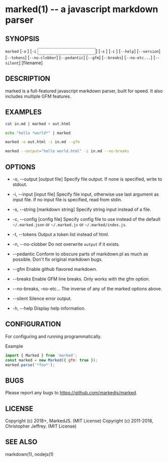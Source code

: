 # marked(1) -- a javascript markdown parser

## SYNOPSIS

`marked` [`-o` <output file>] [`-i` <input file>] [`-s` <markdown string>] [`-c` <config file>] [`--help`] [`--version`] [`--tokens`] [`--no-clobber`] [`--pedantic`] [`--gfm`] [`--breaks`] [`--no-etc...`] [`--silent`] [filename]

## DESCRIPTION

marked is a full-featured javascript markdown parser, built for speed.
It also includes multiple GFM features.

## EXAMPLES

```sh
cat in.md | marked > out.html
```

```sh
echo "hello *world*" | marked
```

```sh
marked -o out.html -i in.md --gfm
```

```sh
marked --output="hello world.html" -i in.md --no-breaks
```

## OPTIONS

* -o, --output [output file]
Specify file output. If none is specified, write to stdout.

* -i, --input [input file]
Specify file input, otherwise use last argument as input file.
If no input file is specified, read from stdin.

* -s, --string [markdown string]
Specify string input instead of a file.

* -c, --config [config file]
Specify config file to use instead of the default `~/.marked.json` or `~/.marked.js` or `~/.marked/index.js`.

* -t, --tokens
Output a token list instead of html.

* -n, --no-clobber
Do not overwrite `output` if it exists.

* --pedantic
Conform to obscure parts of markdown.pl as much as possible.
Don't fix original markdown bugs.

* --gfm
Enable github flavored markdown.

* --breaks
Enable GFM line breaks. Only works with the gfm option.

* --no-breaks, -no-etc...
The inverse of any of the marked options above.

* --silent
Silence error output.

* -h, --help
Display help information.

## CONFIGURATION

For configuring and running programmatically.

Example

```js
import { Marked } from 'marked';
const marked = new Marked({ gfm: true });
marked.parse('*foo*');
```

## BUGS

Please report any bugs to <https://github.com/markedjs/marked>.

## LICENSE

Copyright (c) 2018+, MarkedJS. (MIT License)
Copyright (c) 2011-2018, Christopher Jeffrey. (MIT License)

## SEE ALSO

markdown(1), nodejs(1)
